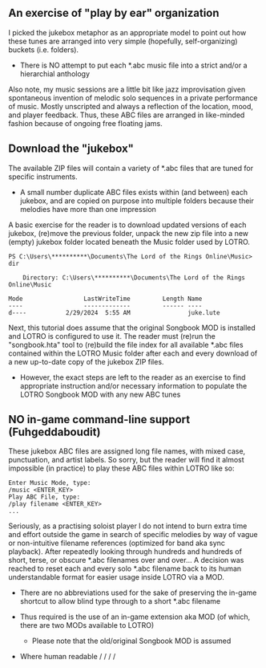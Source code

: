 ## An exercise of "play by ear" organization

I picked the jukebox metaphor as an appropriate model to point out how these tunes are arranged into very simple (hopefully, self-organizing) buckets (i.e. folders).

  - There is NO attempt to put each *.abc music file into a strict and/or a hierarchial anthology

Also note, my music sessions are a little bit like jazz improvisation given spontaneous invention of melodic solo sequences in a private performance of music. Mostly unscripted and always a reflection of the location, mood, and player feedback. Thus, these ABC files are arranged in like-minded fashion because of ongoing free floating jams.

## Download the "jukebox"

The available ZIP files will contain a variety of *.abc files that are tuned for specific instruments.

  - A small number duplicate ABC files exists within (and between) each jukebox, and are copied on purpose into multiple folders because their melodies have more than one impression

A basic exercise for the reader is to download updated versions of each jukebox, (re)move the previous folder, unpack the new zip file into a new (empty) jukebox folder located beneath the Music folder used by LOTRO.

    PS C:\Users\**********\Documents\The Lord of the Rings Online\Music> dir
    
        Directory: C:\Users\**********\Documents\The Lord of the Rings Online\Music
    
    Mode                 LastWriteTime         Length Name
    ----                 -------------         ------ ----
    d----           2/29/2024  5:55 AM                juke.lute

Next, this tutorial does assume that the original Songbook MOD is installed and LOTRO is configured to use it. The reader must (re)run the "songbook.hta" tool to (re)build the file index for all available *.abc files contained within the LOTRO Music folder after each and every download of a new up-to-date copy of the jukebox ZIP files.

  - However, the exact steps are left to the reader as an exercise to find appropriate instruction and/or necessary information to populate the LOTRO Songbook MOD with any new ABC tunes

## NO in-game command-line support (Fuhgeddaboudit)

These jukebox ABC files are assigned long file names, with mixed case, punctuation, and artist labels. So sorry, but the reader will find it almost impossible (in practice) to play these ABC files within LOTRO like so:

    Enter Music Mode, type:
    /music <ENTER_KEY>
    Play ABC File, type:
    /play filename <ENTER_KEY>
    ...

Seriously, as a practising soloist player I do not intend to burn extra time and effort outside the game in search of specific melodies by way of vague or non-intuitive filename references (optimized for band aka sync playback). After repeatedly looking through hundreds and hundreds of short, terse, or obscure *.abc filenames over and over... A decision was reached to reset each and every solo *.abc filename back to its human understandable format for easier usage inside LOTRO via a MOD.

  - There are no abbreviations used for the sake of preserving the in-game shortcut to allow blind type through to a short *.abc filename

  - Thus required is the use of an in-game extension aka MOD (of which, there are two MODs available to LOTRO)
    - Please note that the old/original Songbook MOD is assumed

  - Where human readable <Tradition> / <Composer> / <Artist> / <Venue> / <Title> labels are first and foremost
    - _Again, apologies in advance for going **too far** in the other direction by using very long filenames_

## Folders and Names and Adjustments

For reference, the 'long6' folder (..\Music\juke.lute\long6) contains a selection of melodies that run +6 minutes long:

    Mode                 LastWriteTime         Length Name
    ----                 -------------         ------ ----
    -a---           2/29/2024  5:55 AM          43749 Busoni-Toccata_&_Fugue(lute).abc
    -a---           2/29/2024  5:55 AM          49828 Dance_Techno_D-Take_My_Breath_Away(lute).abc
    -a---           2/29/2024  5:55 AM          29278 Dire_Straits-Romeo_And_Juliet(lute).abc
    -a---           2/29/2024  5:55 AM          29150 George_Michael-Careless_Whisper(lute).abc
    -a---           2/29/2024  5:55 AM          15743 Harry_Chapin-Taxi(lute).abc
    -a---           2/29/2024  5:55 AM          39237 Iron_Maiden-2_Minutes_To_Midnight(lute).abc
    -a---           2/29/2024  5:55 AM          93731 J_Brahms-Cello_Sonata(lute).abc
    -a---           2/29/2024  5:55 AM          58086 Jethro_Tull-Aqualung(lute).abc
    -a---           2/29/2024  5:55 AM          75430 Kondo_Koji-Zelda(lute).abc
    -a---           2/29/2024  5:55 AM          63187 Led_Zeppelin-Stairway_To_Heaven(lute).abc
    -a---           2/29/2024  5:55 AM          11279 Metallica-Nothing_Else_Matters(lute).abc
    -a---           2/29/2024  5:55 AM          29479 Queensrÿche-Silent_Lucidity(lute).abc
    -a---           2/29/2024  5:55 AM          51016 Rachmaninoff-Vocalise(lute).abc
    -a---           2/29/2024  5:55 AM          17433 Rolling_Stones-Wild_Horses(lute).abc

Where, the general naming convention is defined as:

    <Artist_Name> - <Song_Name> (Instrument) . abc

Naturally, **most** music can be traced back to a known/original composer. However, many popular melodies have several artist renditions (different music scores) or also associated to movie, show, game, or other type of venues.

  - which makes the selected <Artist_Name> prefix a subjective judgement

When there are multiple choices available for **<Artist_Name>** prefix, then most likely the final label is taken from a physical MIDI source file (when used and/or if known). And here is an example that is clearly not intuitive (many folks will assume it always is the band Van Halen):

    Mavericks-Dance_The_Night_Away(lute).abc

Be aware that many a tune may be prefixed as "Traditional" (instead of <Artist_Name>) when the historical composer(s) are either unknown and/or search engine results are lacking any directions which help to pin-point an authoritative source of reference.

  - Yes, of course "Traditional" could be further segmented into other tags such as "Vintage", "Folk", "Bluegrass", "Medley", & etc.
    - This (re)naming is an exercise left to the reader to (re)organize the *.abc files accordingly
